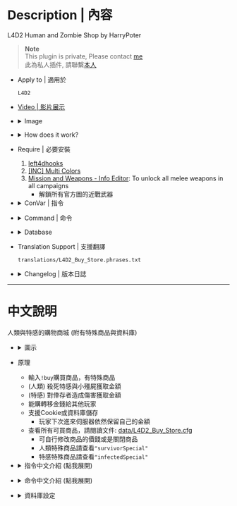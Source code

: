 # Description | 內容
L4D2 Human and Zombie Shop by HarryPoter

> __Note__ <br/>
This plugin is private, Please contact [me](https://github.com/fbef0102/Game-Private_Plugin#私人插件列表-private-plugins-list)<br/>
此為私人插件, 請聯繫[本人](https://github.com/fbef0102/Game-Private_Plugin#私人插件列表-private-plugins-list)

* Apply to | 適用於
	```
	L4D2
	```

* [Video | 影片展示](https://youtu.be/LP0ALxlbaZE)

* <details><summary>Image</summary>

	<br/>![L4D2_Buy_Store_1](image/L4D2_Buy_Store_1.jpg)
	<br/>![L4D2_Buy_Store_2](image/L4D2_Buy_Store_2.jpg)
	<br/>![L4D2_Buy_Store_3](image/L4D2_Buy_Store_3.jpg)
	<br/>![L4D2_Buy_Store_4](image/L4D2_Buy_Store_4.jpg)
	<br/>![L4D2_Buy_Store_5](image/L4D2_Buy_Store_5.jpg)
	<br/>![L4D2_Buy_Store_6](image/L4D2_Buy_Store_6.jpg)
</details>

* <details><summary>How does it work?</summary>

	* Type ```!buy``` in chatbox, buy anything you want, have special items
	* (Survivor) Killing zombies and infected to earn credits
	* (Infected) Doing Damage to survivors to earn credits
	* Save player's credits to server. (Support Cookie & Database)
		* Player will can keep credits even if server restart or player disconnect from server
	* To see all items, pleace check: [data/L4D2_Buy_Store.cfg](data/L4D2_Buy_Store.cfg)
		* You can modify item price or disable item
		* Survivor Special items, check ```"survivorSpecial"```
		* Infected Special items, check ```"infectedSpecial"```
</details>

* Require | 必要安裝
	1. [left4dhooks](https://forums.alliedmods.net/showthread.php?t=321696)
	2. [[INC] Multi Colors](https://github.com/fbef0102/L4D1_2-Plugins/releases/tag/Multi-Colors)
	3. [Mission and Weapons - Info Editor](https://forums.alliedmods.net/showthread.php?t=310586): To unlock all melee weapons in all campaigns
		* 解鎖所有官方圖的近戰武器

* <details><summary>ConVar | 指令</summary>

	* cfg/sourcemod/L4D2_Buy_Store.cfg
		```php
		// Numbers of real survivor and infected player require to active this plugin.
		sm_shop_player_require "4"

		// If 1, use CookiesCached to save player money. Otherwise, the money will not be saved if player leaves the server.
		sm_shop_CookiesCached_enable "1"

		// Database to save money to.
		// Empty = don't connect to database
		// (MySQL & SQLite supported)
		sm_shop_database ""

		// Maximum money limit. (Money saved when map change/leaving server)
		sm_shop_max_money_limit "32000"

		// Disable Survivor Shop after survivors have left start safe area over X seconds. (0=Survivor Shop available anytime)
		sm_shop_survivor_disable_time "0"

		// Cold Down Time in seconds a survivor player can not buy again after player buys item. (0=No Cold Down).
		sm_shop_survivor_cooltime_block "5.0"

		// Giving money for killing a boomer  (0=off)
		sm_shop_boomerkilled "10"

		// Giving money for killing a charger  (0=off)
		sm_shop_chargerkilled "30"

		// Giving money for killing a smoker  (0=off)
		sm_shop_smokerkilled "20"

		// Giving money for killing a hunter  (0=off)
		sm_shop_hunterkilled "20"

		// Giving money for killing a jockey  (0=off)
		sm_shop_jockeykilled "25"

		// Giving money for killing a spitter  (0=off)
		sm_shop_spitterkilled "10"

		// Giving money on tank death, money = hurting tank hp ÷ this value (0=off)
		sm_shop_tank_hurt "100"

		// Giving money for killing a witch  (0=off)
		sm_shop_witchkilled "80"

		// Giving money for killing a zombie  (0=off)
		sm_shop_zombiekilled "1"

		// If 1, Giving money for healing people with kit (Money=Amount of health restored)
		sm_shop_heal_teammate "1"

		// Giving money for saving people with defibrillator  (0=off)
		sm_shop_defi_save "200"

		// Giving money for saving incapacitated people. (No Hanging from legde) (0=off)
		sm_shop_help_teammate_save "30"

		// If 1, decrease money if survivor friendly fire each other. (1 hp = 1 credit)
		sm_shop_survivor_TK_enable "1"

		// Giving money to each alive survivor for mission accomplished award (non-final). (0=off)
		sm_shop_stage_complete "400"

		// Giving money to each alive survivor for mission accomplished award (final). (0=off)
		sm_shop_final_mission_complete "3000"

		// Reduce money to each survivor player for mission lost (0=off)
		sm_shop_survivor_mission_lost "300"

		// Changes how 'You got credits by killing infected' Message displays. (0: Disable, 1:In chat, 2: In Hint Box, 3: In center text)
		sm_shop_kill_infected_announce_type "1"

		// "Changes how 'You got credits by helping teammate' Message displays. (0: Disable, 1:In chat, 2: In Hint Box, 3: In center text)
		sm_shop_help_teammate_announce_type "1"

		// If 1, Enable shop for infected.
		sm_shop_infected_enable "1"

		// Infected Shop available after survivors have left start safe area over X seconds. (0=Infected Shop available anytime)
		sm_shop_infected_open_time "10"

		// Cold Down Time in seconds an infected player can not buy again after player buys item. (0=No Cold Down).
		sm_shop_infected_cooltime_block "30.0"

		// Giving money for incapacitating a survivor. (No Hanging from legde) (0=off)
		sm_shop_infected_survivor_incap "30"

		// Giving money for killing a survivor. (0=off)
		sm_shop_infected_survivor_killed "100"

		// Giving money to each infected player for wiping out survivors. (0=off)
		sm_shop_infected_mission_lost "300"

		// Reduce money if tank players lose control and become AI tank. (0=off)
		sm_shop_tank_lost_control "1500"
		```
</details>

* <details><summary>Command | 命令</summary>

	* **Open shop menu**
		```php
		say "b"
		sm_shop
		sm_buy
		sm_b
		sm_money
		sm_purchase
		sm_market
		sm_item
		sm_items
		sm_credit
		sm_credits
		```

	* **Buy item short command list**
		```php
		Weapon
		{
			"!buy pistol" 				-> Pistol
			"!buy pistol_magnum"		-> Magnum
			"!buy pumpshotgun"			-> Pumpshotgun
			"!buy shotgun_chrome"		-> Chrome Shotgun
			"!buy smg"					-> Smg
			"!buy smg_silenced"			-> Silenced Smg
			"!buy smg_mp5"				-> MP5
			"!buy rifle"				-> Rifle
			"!buy rifle_ak47"			-> AK47
			"!buy rifle_desert"			-> Desert Rifle
			"!buy rifle_sg552"			-> SG552
			"!buy shotgun_spas"			-> Spas Shotgun
			"!buy autoshotgun"			-> Autoshotgun
			"!buy hunting_rifle"		-> Hunting Rifle
			"!buy sniper_military"		-> Military Sniper
			"!buy sniper_scout"			-> SCOUT
			"!buy sniper_awp"			-> AWP
			"!buy rifle_m60"			-> M60 Machine Gun
			"!buy grenade_launcher"		-> Grenade Launcher
		}

		Melee
		{
			"!buy chainsaw"				-> Chainsaw
			"!buy baseball_bat"			-> Baseball Bat
			"!buy cricket_bat"			-> Cricket Bat
			"!buy crowbar"				-> Crowbar
			"!buy electric_guitar"		-> Electric Guitar
			"!buy fireaxe"				-> Fire Axe
			"!buy frying_pan"			-> Frying Pan
			"!buy katana"				-> Katana
			"!buy machete"				-> Machete
			"!buy tonfa"				-> Tonfa
			"!buy golfclub"				-> Golf Club
			"!buy knife"				-> Knife
			"!buy pitchfork"			-> Pitchfork
			"!buy shovel"				-> Shovel
		}

		Medic and Throwable
		{
			"!buy health_100"			-> Health+100
			"!buy defibrillator"		-> Defibrillator
			"!buy first_aid_kit"		-> First Aid Kit
			"!buy pain_pills"			-> Pain Pill
			"!buy adrenaline"			-> Adrenaline
			"!buy pipe_bomb"			-> Pipe Bomb
			"!buy molotov"				-> Molotov
			"!buy vomitjar"				-> Vomitjar
		}

		Other
		{
			"!buy ammo"								-> Ammo
			"!buy laser_sight"						-> Laser Sight
			"!buy incendiary_ammo"					-> Incendiary Ammo
			"!buy explosive_ammo"					-> Explosive Ammo
			"!buy weapon_upgradepack_incendiary"	-> Incendiary Pack
			"!buy weapon_upgradepack_explosive"		-> Explosive Pack
			"!buy propanetank"						-> Propane Tank
			"!buy oxygentank"						-> Oxygen Tank
			"!buy fireworkcrate"					-> Firework Crate
			"!buy gascan"							-> Gascan
			"!buy cola_bottles"						-> Cola Bottles
			"!buy gnome"							-> Gnome
		}

		Survivor Special
		{
			"!buy fire"						-> Fire Yourself
			"!buy boom"						-> Drop Pipebomb
			"!buy adrenaline_power"			-> Gain Adrenaline Power
			"!buy revive"					-> Save Yourself
			"!buy fire_infeceted"			-> All Infected Gets On Fire
			"!buy teleport"					-> Teleport to teammate
			"!buy infinite_ammo"			-> Infinite Ammo
			"!buy no_ff"					-> No Friendly Fire
			"!buy dead_eyes"				-> Dead-Eyes
			"!buy kill_commons"				-> Kill Commons
			"!buy Kill_Witches"				-> Kill Witches
			"!buy heal_survivors"			-> Heal Survivors
			"!buy god_mode"					-> God Mode
			"!buy jump_add_1"				-> Jump On Air +1
			"!buy slay_infected"			-> Slay Infected Attacker
			"!buy Respawn"					-> Respawn Alive
			"!buy freeze_infected"			-> Freeze-Infected
		}

		Infected Spawn
		{
			"!buy suicide" 	-> Suicide
			"!buy smoker" 	-> Smoker
			"!buy boomer" 	-> Boomer
			"!buy hunter" 	-> Hunter
			"!buy spitter" 	-> Spitter
			"!buy jockey" 	-> Jockey
			"!buy charger" 	-> Charger
			"!buy tank" 	-> Tank
		}

		Infected Special
		{
			"!buy health" 	-> Restore Health
			"!buy teleport" -> Teleport to survivor
			"!buy immune" 	-> Immune Everything
			"!buy horde" 	-> Zombie Horde
			"!buy witch" 	-> Witch
		}
		```

	* **repeat purchase item you bought last time**
		```php
		sm_repeatbuy
		sm_lastbuy
		```

	* **donate money to another player (Or use "Credits Transfer" in shop menu)**
		```php
		sm_pay <name> <money>
		sm_donate <name> <money>
		```

	* **See all players' or specific player's deposit**
		```php
		sm_inspectbank [name]
		sm_checkbank [name]
		sm_lookbank [name]
		sm_allbank [name]
		```

	* **Adm gives/reduces money (ADMFLAG_ROOT)**
		```php
		sm_givemoney <name> <+-money>
		sm_givecredit <name> <+-money>
		```

	* **Adm removes player's all money (ADMFLAG_ROOT)**
		```php
		sm_clearmoney <name>
		sm_deductmoney <name>
		```
</details>

* <details><summary>Database</summary>

	* Choose one of the following method to save money
		1. CookiesCached: Save player money locally via sourcemod data, set ```sm_shop_CookiesCached_enable "1"``` 
			```php
			//Cookies are saved to sourcemod/data/sqlite/clientprefs-sqlite.sq3
			```

		2. MySQL: Database across server, set ```sm_shop_database "shop"``` and write the following in ```sourcemod/configs/databases.cfg```
			```php
			// There would a data table named "Buy_Store_database" in database
			"shop"
			{
				"driver"			"mysql"
				"host"				"x.x.x.x"
				"database"			"yourdatabase"
				"user"				"youruser"
				"pass"				"yourpass"
				"port"				"yourport"
			}
			```
</details>

* Translation Support | 支援翻譯
	```
	translations/L4D2_Buy_Store.phrases.txt
	```

* <details><summary>Changelog | 版本日誌</summary>

	* v5.7 (2025-7-23)
	* v5.6 (2024-12-12)
	* v5.5 (2024-12-7)
		* Update data
		* Update translation
		* Update cvars
		* Support custom melee from custom map

	* v5.4 (2024-6-19)
		* Fix translation

	* v5.3 (2024-2-16)
		* Reduce money if tank players lose control
		* Update Cvars

	* v5.2 (2023-11-7)
		* Add repeat buy in survivor meanu and infected menu
		* Add data file, more convenient to edit item price

	* v5.1 (2023-4-28)
		* Optimize Code

	* v5.0 (2022-11-15)
		* Add short buy commands, directly buy item.
		* Repeat purchase item you bought last time.
		* Add Survivor/Infected Special items
		* Support Database
		* Points Transfer
</details>

- - - -
# 中文說明
人類與特感的購物商城 (附有特殊商品與資料庫)

* <details><summary>圖示</summary>

	<br/>![zho/L4D2_Buy_Store_1](image/zho/L4D2_Buy_Store_1.jpg)
	<br/>![zho/L4D2_Buy_Store_2](image/zho/L4D2_Buy_Store_2.jpg)
	<br/>![zho/L4D2_Buy_Store_3](image/zho/L4D2_Buy_Store_3.jpg)
	<br/>![zho/L4D2_Buy_Store_4](image/zho/L4D2_Buy_Store_4.jpg)
	<br/>![zho/L4D2_Buy_Store_5](image/zho/L4D2_Buy_Store_5.jpg)
	<br/>![zho/L4D2_Buy_Store_6](image/zho/L4D2_Buy_Store_6.jpg)
</details>

* 原理
	* 輸入```!buy```購買商品，有特殊商品
	* (人類) 殺死特感與小殭屍獲取金額
	* (特感) 對倖存者造成傷害獲取金額
	* 能購轉移金錢給其他玩家
	* 支援Cookie或資料庫儲存
		* 玩家下次進來伺服器依然保留自己的金額
	* 查看所有可買商品，請閱讀文件: [data/L4D2_Buy_Store.cfg](data/L4D2_Buy_Store.cfg)
		* 可自行修改商品的價錢或是關閉商品
		* 人類特殊商品請查看```"survivorSpecial"```
		* 特感特殊商品請查看```"infectedSpecial"```

* <details><summary>指令中文介紹 (點我展開)</summary>

	* cfg/sourcemod/L4D2_Buy_Store.cfg
		```php
		// 倖存者與特感隊伍必須有至少4位以上的真人玩家才會啟動插件
		sm_shop_player_require "4"

		// 為1時，使用 CookiesCached 儲存玩家金錢. 意思是說，下次開服時，玩家依然保留上次遊玩的金額
		sm_shop_CookiesCached_enable "1"

		// 資料庫設定
		// 留白 = 不使用資料庫
		// (支援 MySQL & SQLite)
		sm_shop_database ""

		// 最大能儲存的金額
		sm_shop_max_money_limit "32000"

		// 倖存者離開安全區域超過此秒數後不能再購買商品 (0=人類可以在任意時間點購買)
		sm_shop_survivor_disable_time "0"

		// 倖存者再次購買商品的冷卻時間 (0=無冷卻時間).
		sm_shop_survivor_cooltime_block "5.0"

		// 殺死 Boomer 獲得的金額 (0=關閉這項功能)
		sm_shop_boomerkilled "10"

		// 殺死 Charger 獲得的金額 (0=關閉這項功能)
		sm_shop_chargerkilled "30"

		// 殺死 Smoker 獲得的金額 (0=關閉這項功能)
		sm_shop_smokerkilled "20"

		// 殺死 Hunter 獲得的金額 (0=關閉這項功能)
		sm_shop_hunterkilled "20"

		// 殺死 Jockey 獲得的金額 (0=關閉這項功能)
		sm_shop_jockeykilled "25"

		// 殺死 Spitter 獲得的金額 (0=關閉這項功能)
		sm_shop_spitterkilled "10"

		// Tank死亡後給予有造成傷害的倖存者金錢，金額 = 造成Tank傷害 ÷ 此數值 (0=關閉這項功能)
		sm_shop_tank_hurt "100"

		// 殺死 Witch 獲得的金額 (0=關閉這項功能)
		sm_shop_witchkilled "80"

		// 殺死 普通感染者 獲得的金額 (0=關閉這項功能)
		sm_shop_zombiekilled "1"

		// 為1時，使用治療包療隊友，可以獲得金額 (獲得金額=治療回復的血量)
		sm_shop_heal_teammate "1"

		// 電擊器復活隊友 獲得的金額 (0=關閉這項功能)
		sm_shop_defi_save "200"

		// 拯救倒地的隊友(掛邊不算) 獲得的金額 (0=關閉這項功能)
		sm_shop_help_teammate_save "30"

		// 為1時，友傷會扣除金錢 (每造成1hp友傷扣減1元)
		sm_shop_survivor_TK_enable "1"

		// 過關進入安全室時，活著的倖存者獲得的金額 (非救援關卡). (0=關閉這項功能)
		sm_shop_stage_complete "400"

		// 過關進入救援載具時，活著的倖存者獲得的金額 (救援關卡). (0=關閉這項功能)
		sm_shop_final_mission_complete "3000"

		// 滅團之後倖存者扣除的金額
		sm_shop_survivor_mission_lost "300"

		// "你殺死XXX獲得XX元" 提示該如何顯示. (0: 不提示, 1: 聊天框, 2: 黑底白字框, 3: 螢幕正中間)
		sm_shop_kill_infected_announce_type "1"

		// "你幫助隊友獲得XX元" 提示該如何顯示. (0: 不提示, 1: 聊天框, 2: 黑底白字框, 3: 螢幕正中間)
		sm_shop_help_teammate_announce_type "1"

		// 為1時，特感也能購買商品
		sm_shop_infected_enable "1"

		// 特感玩家必須等人類出門安全區域超過此秒數後才能購買商品 (0=特感可以在任意時間點購買)
		sm_shop_infected_open_time "10"

		// 特感玩家再次購買商品的冷卻時間 (0=無冷卻時間).
		sm_shop_infected_cooltime_block "30.0"

		// 使倖存者倒地的特感玩家(掛邊不算) 獲得的金額 (0=關閉這項功能)
		sm_shop_infected_survivor_incap "30"

		// 殺死倖存者的特感玩家(掛邊不算) 獲得的金額 (0=關閉這項功能)
		sm_shop_infected_survivor_killed "100"

		// 滅團之後特感玩家獲得的金額 (0=關閉這項功能)
		sm_shop_infected_mission_lost "300"

		// Tank玩家失去控制權變成AI tank，將扣除金額. (0=關閉這項功能)
		sm_shop_tank_lost_control "1500"
		```
</details>

* <details><summary>命令中文介紹 (點我展開)</summary>

	* **開啟商城列表**
		```php
		say "b"
		sm_shop
		sm_buy
		sm_b
		sm_money
		sm_purchase
		sm_market
		sm_item
		sm_items
		sm_credit
		sm_credits
		```

	* **直接購買商品短名列表**
		```php
		快速購買武器
		{
			"!buy pistol" 				-> 手槍
			"!buy pistol_magnum"		-> 沙漠之鷹
			"!buy pumpshotgun"			-> 木製霰彈槍
			"!buy shotgun_chrome"		-> 鐵製霰彈槍
			"!buy smg"					-> 機槍
			"!buy smg_silenced"			-> 消音機槍
			"!buy smg_mp5"				-> MP5衝鋒槍
			"!buy rifle"				-> 步槍
			"!buy rifle_ak47"			-> AK47
			"!buy rifle_desert"			-> 三連發步槍
			"!buy rifle_sg552"			-> SG552步槍
			"!buy shotgun_spas"			-> 戰鬥霰彈槍
			"!buy autoshotgun"			-> 連發霰彈槍
			"!buy hunting_rifle"		-> 獵槍
			"!buy sniper_military"		-> 軍用狙擊槍
			"!buy sniper_scout"			-> SCOUT狙擊槍
			"!buy sniper_awp"			-> AWP
			"!buy rifle_m60"			-> 殲滅者 M60
			"!buy grenade_launcher"		-> 榴彈發射器
		}

		快速購買近戰武器
		{
			"!buy chainsaw"				-> 奪魂鋸
			"!buy baseball_bat"			-> 球棒
			"!buy cricket_bat"			-> 板球拍
			"!buy crowbar"				-> 鐵撬
			"!buy electric_guitar"		-> 電吉他
			"!buy fireaxe"				-> 斧頭
			"!buy frying_pan"			-> 平底鍋
			"!buy katana"				-> 武士刀
			"!buy machete"				-> 開山刀
			"!buy tonfa"				-> 警棍
			"!buy golfclub"				-> 高爾夫球棒
			"!buy knife"				-> 小刀
			"!buy pitchfork"			-> 草叉
			"!buy shovel"				-> 鐵鏟
		}

		快速購買醫療與投擲物品
		{
			"!buy health_100"			-> 生命值+100
			"!buy defibrillator"		-> 電擊器
			"!buy first_aid_kit"		-> 治療包
			"!buy pain_pills"			-> 止痛藥丸
			"!buy adrenaline"			-> 腎上腺素
			"!buy pipe_bomb"			-> 土製炸彈
			"!buy molotov"				-> 火瓶
			"!buy vomitjar"				-> 膽汁
		}

		快速購買其他物品
		{
			"!buy ammo"								-> 彈藥補給
			"!buy laser_sight"						-> 雷射裝置
			"!buy incendiary_ammo"					-> 火焰子彈
			"!buy explosive_ammo"					-> 高爆子彈
			"!buy weapon_upgradepack_incendiary"	-> 火焰包
			"!buy weapon_upgradepack_explosive"		-> 高爆彈
			"!buy propanetank"						-> 瓦斯桶
			"!buy oxygentank"						-> 氧氣罐
			"!buy fireworkcrate"					-> 煙火盒
			"!buy gascan"							-> 汽油
			"!buy cola_bottles"						-> 可樂瓶
			"!buy gnome"							-> 精靈小矮人
		}

		快速購買人類特殊物品
		{
			"!buy fire"						-> 振火神通
			"!buy boom"						-> 爆爆王
			"!buy adrenaline_power"			-> 注射興奮劑
			"!buy revive"					-> 拯救自己
			"!buy fire_infeceted"			-> 炎之呼吸
			"!buy teleport"					-> 飛雷神之術
			"!buy infinite_ammo"			-> 無限子彈
			"!buy no_ff"					-> 不會造成與受到友傷
			"!buy dead_eyes"				-> 心靈透視
			"!buy kill_commons"				-> 殺死所有普通殭屍
			"!buy kill_witches"				-> 殺死所有Witch
			"!buy heal_survivors"			-> Heal Survivors
			"!buy heal_survivors"			-> 團隊治癒+100
			"!buy jump_add_1"				-> 超級瑪利歐, 空中跳躍+1
			"!buy slay_infected"			-> 處死攻擊你的特感
			"!buy respawn"					-> 魔法卡: 死者甦醒
			"!buy freeze_Infected"			-> 冰凍世界
		}

		快速購買特感種類
		{
			"!buy suicide" 	-> 自殺
			"!buy smoker" 	-> Smoker
			"!buy boomer" 	-> Boomer
			"!buy hunter" 	-> Hunter
			"!buy spitter" 	-> Spitter
			"!buy jockey" 	-> Jockey
			"!buy charger" 	-> Charger
			"!buy tank" 	-> Tank
		}

		快速購買特感特殊物品
		{
			"!buy health" 	-> 恢復一定血量
			"!buy teleport" -> 異時空傳送門 (Tank不能購買)
			"!buy immune" 	-> God 上帝模式
			"!buy horde" 	-> 屍潮降臨
			"!buy witch" 	-> 召喚Witch
		}
		```

	* **重複購買上次的商品**
		```php
		sm_repeatbuy
		sm_lastbuy
		```

	* **捐贈金額給其他人 (或在商城列表使用"金錢轉移")**
		```php
		sm_pay <玩家名稱> <金錢>
		sm_donate <玩家名稱> <金錢>
		```

	* **查看所有玩家的銀行儲值**
		```php
		sm_inspectbank [name]
		sm_checkbank [name]
		sm_lookbank [name]
		sm_allbank [name]
		```

	* **管理員打錢 (權限：ADMFLAG_ROOT)**
		```php
		sm_givemoney <玩家名稱> <+-金錢>
		sm_givecredit <玩家名稱> <+-金錢>
		```

	* **管理員沒收玩家的金錢 (權限：ADMFLAG_ROOT)**
		```php
		sm_clearmoney <玩家名稱>
		sm_deductmoney <玩家名稱>
		```
</details>

* <details><summary>資料庫設定</summary>

	* 以下方法二選一
		1. CookiesCached: 能幫玩家儲值金額到本地sourcemod庫上，開啟指令 ```sm_shop_CookiesCached_enable "1"```
			```php
			// 數據儲存於sourcemod/data/sqlite/clientprefs-sqlite.sq3
			```

		2. MySQL: 跨伺服器儲值金額，設定指令 ```sm_shop_database "shop"```，然後設定文件 ```sourcemod/configs/databases.cfg```
			```php
			// 資料庫中自動創建表格，名稱是 "Buy_Store_database"
			"shop"
			{
				"driver"			"mysql"
				"host"				"x.x.x.x"
				"database"			"yourdatabase"
				"user"				"youruser"
				"pass"				"yourpass"
				"port"				"yourport"
			}
			```
</details>



